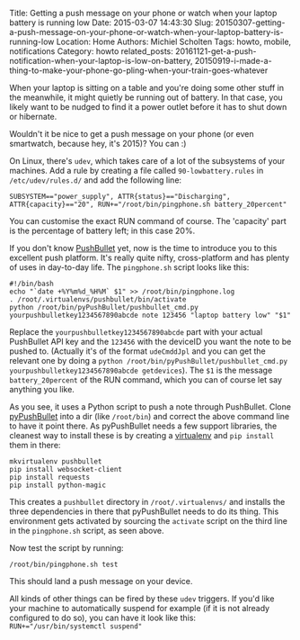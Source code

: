 Title: Getting a push message on your phone or watch when your laptop battery is running low
Date: 2015-03-07 14:43:30
Slug: 20150307-getting-a-push-message-on-your-phone-or-watch-when-your-laptop-battery-is-running-low
Location: Home
Authors: Michiel Scholten
Tags: howto, mobile, notifications
Category: howto
related_posts: 20161121-get-a-push-notification-when-your-laptop-is-low-on-battery, 20150919-i-made-a-thing-to-make-your-phone-go-pling-when-your-train-goes-whatever

When your laptop is sitting on a table and you're doing some other stuff in the meanwhile, it might quietly be running out of battery. In that case, you likely want to be nudged to find it a power outlet before it has to shut down or hibernate.

Wouldn't it be nice to get a push message on your phone (or even smartwatch, because hey, it's 2015)? You can :)

On Linux, there's `udev`, which takes care of a lot of the subsystems of your machines. Add a rule by creating a file called `90-lowbattery.rules` in `/etc/udev/rules.d/` and add the following line:

    SUBSYSTEM=="power_supply", ATTR{status}=="Discharging", ATTR{capacity}=="20", RUN+="/root/bin/pingphone.sh battery_20percent"

You can customise the exact RUN command of course. The 'capacity' part is the percentage of battery left; in this case 20%.

If you don't know [PushBullet](https://www.pushbullet.com/) yet, now is the time to introduce you to this excellent push platform. It's really quite nifty, cross-platform and has plenty of uses in day-to-day life. The `pingphone.sh` script looks like this:

    #!/bin/bash
    echo "`date +%Y%m%d_%H%M` $1" >> /root/bin/pingphone.log
    . /root/.virtualenvs/pushbullet/bin/activate
    python /root/bin/pyPushBullet/pushbullet_cmd.py yourpushbulletkey1234567890abcde note 123456 "laptop battery low" "$1"

Replace the `yourpushbulletkey1234567890abcde` part with your actual PushBullet API key and the `123456` with the deviceID you want the note to be pushed to. (Actually it's of the format `udeCmddJpl` and you can get the relevant one by doing a `python /root/bin/pyPushBullet/pushbullet_cmd.py yourpushbulletkey1234567890abcde getdevices`). The `$1` is the message `battery_20percent` of the RUN command, which you can of course let say anything you like.

As you see, it uses a Python script to push a note through PushBullet. Clone [pyPushBullet](https://github.com/Azelphur/pyPushBullet) into a dir (like `/root/bin`) and correct the above command line to have it point there. As pyPushBullet needs a few support libraries, the cleanest way to install these is by creating a [virtualenv](http://docs.python-guide.org/en/latest/dev/virtualenvs/) and `pip install` them in there:

    mkvirtualenv pushbullet
    pip install websocket-client
    pip install requests
    pip install python-magic 

This creates a `pushbullet` directory in `/root/.virtualenvs/` and installs the three dependencies in there that pyPushBullet needs to do its thing. This environment gets activated by sourcing the `activate` script on the third line in the `pingphone.sh` script, as seen above.

Now test the script by running:

    /root/bin/pingphone.sh test

This should land a push message on your device.

All kinds of other things can be fired by these `udev` triggers. If you'd like your machine to automatically suspend for example (if it is not already configured to do so), you can have it look like this: `RUN+="/usr/bin/systemctl suspend"`
